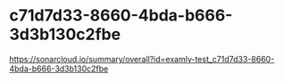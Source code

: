 # c71d7d33-8660-4bda-b666-3d3b130c2fbe
https://sonarcloud.io/summary/overall?id=examly-test_c71d7d33-8660-4bda-b666-3d3b130c2fbe
